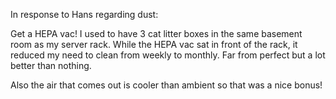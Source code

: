 In response to Hans regarding dust:

Get a HEPA vac! I used to have 3 cat litter boxes in the same basement room as my server rack. While the HEPA vac sat in front of the rack, it reduced my need to clean from weekly to monthly. Far from perfect but a lot better than nothing.

Also the air that comes out is cooler than ambient so that was a nice bonus!
